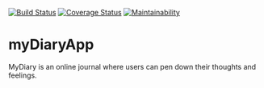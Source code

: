 [![Build Status](https://travis-ci.org/uchemukolo/myDiaryApp.svg?branch=develop)](https://travis-ci.org/uchemukolo/myDiaryApp)
[![Coverage Status](https://coveralls.io/repos/github/uchemukolo/myDiaryApp/badge.svg)](https://coveralls.io/github/uchemukolo/myDiaryApp)
[![Maintainability](https://api.codeclimate.com/v1/badges/89aeb1ba3545da4300f6/maintainability)](https://codeclimate.com/github/uchemukolo/myDiaryApp/maintainability)
# myDiaryApp
MyDiary is an online journal where users can pen down their thoughts and feelings.
